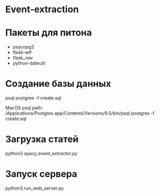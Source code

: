 # Event-extraction

# Пакеты для питона
* psycopg2
* flask-wtf
* flask_nav
* python-dateutil

# Создание базы данных
psql postgres -f create.sql 

MacOS psql path: /Applications/Postgres.app/Contents/Versions/9.5/bin/psql postgres -f create.sql 

# Загрузка статей
python3 spacy_event_extractor.py 

# Запуск сервера
python3 run_web_server.py 
